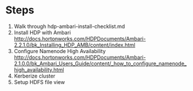 # Steps

1. Walk through hdp-ambari-install-checklist.md
1. Install HDP with Ambari
   http://docs.hortonworks.com/HDPDocuments/Ambari-2.2.1.0/bk_Installing_HDP_AMB/content/index.html
1. Configure Namenode High Availability
   http://docs.hortonworks.com/HDPDocuments/Ambari-2.1.0.0/bk_Ambari_Users_Guide/content/_how_to_configure_namenode_high_availability.html
1. Kerberize cluster
1. Setup HDFS file view
